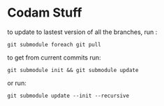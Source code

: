 # Codam Stuff
to update to lastest version of all the branches, run :
```
git submodule foreach git pull
```

to get from current commits run: 
```
git submodule init && git submodule update
```
or run:
```
git submodule update --init --recursive
```
